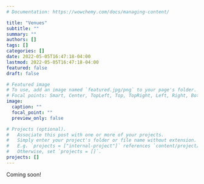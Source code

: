 ```yaml
---
# Documentation: https://wowchemy.com/docs/managing-content/

title: "Venues"
subtitle: ""
summary: ""
authors: []
tags: []
categories: []
date: 2022-05-05T16:47:18-04:00
lastmod: 2022-05-05T16:47:18-04:00
featured: false
draft: false

# Featured image
# To use, add an image named `featured.jpg/png` to your page's folder.
# Focal points: Smart, Center, TopLeft, Top, TopRight, Left, Right, BottomLeft, Bottom, BottomRight.
image:
  caption: ""
  focal_point: ""
  preview_only: false

# Projects (optional).
#   Associate this post with one or more of your projects.
#   Simply enter your project's folder or file name without extension.
#   E.g. `projects = ["internal-project"]` references `content/project/deep-learning/index.md`.
#   Otherwise, set `projects = []`.
projects: []
---
```


Coming soon!

<!-- The conference will be held at two venues in beautiful Montréal Québec. On Tuesday, Thursday and Friday events will take place at the Schulich School of Music at McGill University and on Wednesday the conference will spend the day across town at the Faculty of Music at the Université de Montréal.

<br>

## McGill University

<br>

| | |
| - | - |
| **Location** | Wirth Music Building |
| **Address** | 527 Sherbrooke St. West |
| **Website** | [mcgill.ca/music](https://www.mcgill.ca/music/) |
| **Subway access** | McGill Station, Green Line |
| **Bus stop** | Bus 24 stops in front of the building. |

{{< figure src="schulich.jpg" caption="Schulich School of Music, McGill University" alt="view of university buildings lit up at night." >}}

The main location for conference activities at McGill is [Tanna Schulich Hall](https://www.mcgill.ca/music/about-us/halls/tanna-schulich-hall) located on the second floor. The main lobby (Wirth Lobby) is where lunch and refreshments are served and where the poster sessions will be held. Some sessions will be held in other nearby rooms. Signs will be posted, and you can get directions at the Welcome Desk in the lobby.

<br>

## Université de Montréal

<br>

| | |
| - | - |
| **Location** | Pavillon de la Faculte de Musique |
| **Address** | 200 Av. Vincent-D'Indy |
| **Website** | [musique.umontreal.ca](https://musique.umontreal.ca/en/home/) |
| **Subway access** | Édouard-Monpetit, Blue Line |
| **Bus stop** | Bus 51 stops on Blvd. Édouard-Monpetit. |

{{< figure src="udem_musique.jpg" caption="Salle Claude-Champagne, Faculty of Music, Université de Montréal" alt="view of university building." >}}

The conference centre at the Université de Montréal is [Salle Claude-Champagne](https://musique.umontreal.ca/en/about/our-spaces/concert-halls/salle-claude-champagne/) a beautiful performance venue that is also fitted with state of the art research equipment. The foyer of Salle Claude-Champagne serves as the break area and will host apertifs and dinner before the concert Wednesday night. Rooms in other areas of the faculty of Music will used for the conference activities. Signs will be posted and a staffed Welcome Desk can assist with directions.

<br> -->
